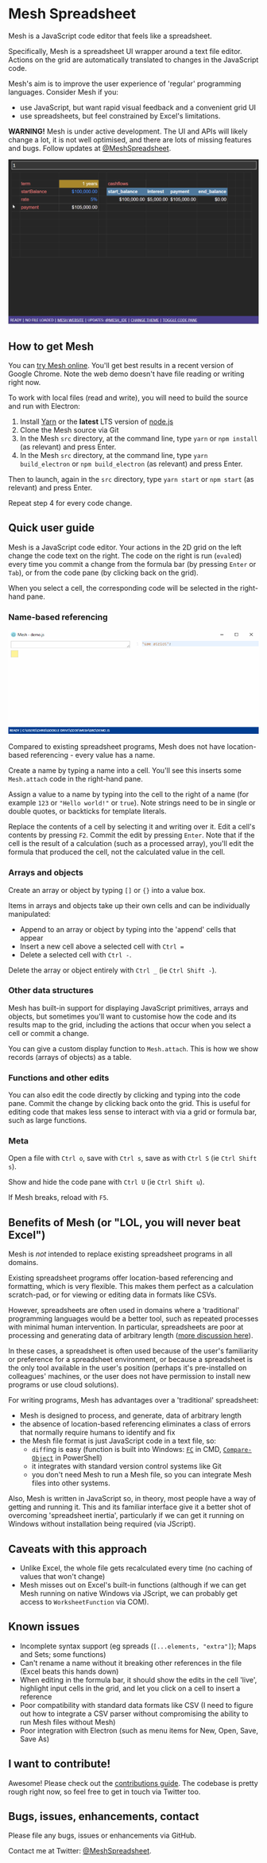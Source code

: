 # Mesh Spreadsheet

Mesh is a JavaScript code editor that feels like a spreadsheet.

Specifically, Mesh is a spreadsheet UI wrapper around a text file editor. Actions on the grid are automatically translated to changes in the JavaScript code.

Mesh's aim is to improve the user experience of 'regular' programming languages. Consider Mesh if you:

- use JavaScript, but want rapid visual feedback and a convenient grid UI
- use spreadsheets, but feel constrained by Excel's limitations.

**WARNING!** Mesh is under active development. The UI and APIs will likely change a lot, it is not well optimised, and there are lots of missing features and bugs. Follow updates at [@MeshSpreadsheet](https://twitter.com/MeshSpreadsheet).

![Animated GIF of Mesh in action](docs/mesh_demo.gif)

## How to get Mesh

You can [try Mesh online](http://mesh-spreadsheet.com/try-mesh.html). You'll get best results in a recent version of Google Chrome. Note the web demo doesn't have file reading or writing right now.

To work with local files (read and write), you will need to build the source and run with Electron:

1. Install [Yarn](https://yarnpkg.com/en/docs/install) or the **latest** LTS version of [node.js](https://nodejs.org/en/download/)
2. Clone the Mesh source via Git
3. In the Mesh `src` directory, at the command line, type `yarn` or `npm install` (as relevant) and press Enter.
4. In the Mesh `src` directory, at the command line, type `yarn build_electron` or `npm build_electron` (as relevant) and press Enter.

Then to launch, again in the `src` directory, type `yarn start` or `npm start` (as relevant) and press Enter.

Repeat step 4 for every code change.

## Quick user guide

Mesh is a JavaScript code editor. Your actions in the 2D grid on the left change the code text on the right. The code on the right is run (`eval`ed) every time you commit a change from the formula bar (by pressing `Enter` or `Tab`), or from the code pane (by clicking back on the grid).

When you select a cell, the corresponding code will be selected in the right-hand pane.

### Name-based referencing

![Animated GIF of simple value edits](docs/demo_values.gif)

Compared to existing spreadsheet programs, Mesh does not have location-based referencing - every value has a name.

Create a name by typing a name into a cell. You'll see this inserts some `Mesh.attach` code in the right-hand pane.

Assign a value to a name by typing into the cell to the right of a name (for example `123` or `"Hello world!"` or `true`). Note strings need to be in single or double quotes, or backticks for template literals.

Replace the contents of a cell by selecting it and writing over it. Edit a cell's contents by pressing `F2`. Commit the edit by pressing `Enter`. Note that if the cell is the result of a calculation (such as a processed array), you'll edit the formula that produced the cell, not the calculated value in the cell.

### Arrays and objects

Create an array or object by typing `[]` or `{}` into a value box.

Items in arrays and objects take up their own cells and can be individually manipulated:

- Append to an array or object by typing into the 'append' cells that appear
- Insert a new cell above a selected cell with `Ctrl =`
- Delete a selected cell with `Ctrl -`.

Delete the array or object entirely with `Ctrl _` (ie `Ctrl Shift -`).

### Other data structures

Mesh has built-in support for displaying JavaScript primitives, arrays and objects, but sometimes you'll want to customise how the code and its results map to the grid, including the actions that occur when you select a cell or commit a change.

You can give a custom display function to `Mesh.attach`. This is how we show records (arrays of objects) as a table.

### Functions and other edits

You can also edit the code directly by clicking and typing into the code pane. Commit the change by clicking back onto the grid. This is useful for editing code that makes less sense to interact with via a grid or formula bar, such as large functions.

### Meta

Open a file with `Ctrl o`, save with `Ctrl s`, save as with `Ctrl S` (ie `Ctrl Shift s`).

Show and hide the code pane with `Ctrl U` (ie `Ctrl Shift u`).

If Mesh breaks, reload with `F5`.

## Benefits of Mesh (or "LOL, you will never beat Excel")

Mesh is *not* intended to replace existing spreadsheet programs in all domains.

Existing spreadsheet programs offer location-based referencing and formatting, which is very flexible. This makes them perfect as a calculation scratch-pad, or for viewing or editing data in formats like CSVs.

However, spreadsheets are often used in domains where a 'traditional' programming languages would be a better tool, such as repeated processes with minimal human intervention. In particular, spreadsheets are poor at processing and generating data of arbitrary length ([more discussion here](http://chrispsn.com/mesh-preview.html)).

In these cases, a spreadsheet is often used because of the user's familiarity or preference for a spreadsheet environment, or because a spreadsheet is the only tool available in the user's position (perhaps it's pre-installed on colleagues' machines, or the user does not have permission to install new programs or use cloud solutions).

For writing programs, Mesh has advantages over a 'traditional' spreadsheet:

- Mesh is designed to process, and generate, data of arbitrary length
- the absence of location-based referencing eliminates a class of errors that normally require humans to identify and fix
- the Mesh file format is just JavaScript code in a text file, so:
  - `diff`ing is easy (function is built into Windows: [`FC`](https://ss64.com/nt/fc.html) in CMD, [`Compare-Object`](https://serverfault.com/a/5604) in PowerShell)
  - it integrates with standard version control systems like Git
  - you don't need Mesh to run a Mesh file, so you can integrate Mesh files into other systems.

Also, Mesh is written in JavaScript so, in theory, most people have a way of getting and running it. This and its familiar interface give it a better shot of overcoming 'spreadsheet inertia', particularly if we can get it running on Windows without installation being required (via JScript).

## Caveats with this approach

- Unlike Excel, the whole file gets recalculated every time (no caching of values that won't change)
- Mesh misses out on Excel's built-in functions (although if we can get Mesh running on native Windows via JScript, we can probably get access to `WorksheetFunction` via COM).

## Known issues

- Incomplete syntax support (eg spreads (`[...elements, "extra"]`); Maps and Sets; some functions)
- Can't rename a name without it breaking other references in the file (Excel beats this hands down)
- When editing in the formula bar, it should show the edits in the cell 'live', highlight input cells in the grid, and let you click on a cell to insert a reference
- Poor compatibility with standard data formats like CSV (I need to figure out how to integrate a CSV parser without compromising the ability to run Mesh files without Mesh)
- Poor integration with Electron (such as menu items for New, Open, Save, Save As)

## I want to contribute!

Awesome! Please check out the [contributions guide](CONTRIBUTING.md). The codebase is pretty rough right now, so feel free to get in touch via Twitter too.

## Bugs, issues, enhancements, contact

Please file any bugs, issues or enhancements via GitHub.

Contact me at Twitter: [@MeshSpreadsheet](https://twitter.com/MeshSpreadsheet).
